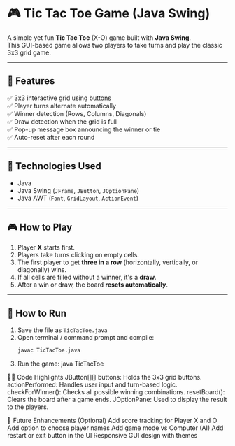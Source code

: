 # 🎮 Tic Tac Toe Game (Java Swing)

A simple yet fun **Tic Tac Toe** (X-O) game built with **Java Swing**.  
This GUI-based game allows two players to take turns and play the classic 3x3 grid game.

---

## 📌 Features

✅ 3x3 interactive grid using buttons  
✅ Player turns alternate automatically  
✅ Winner detection (Rows, Columns, Diagonals)  
✅ Draw detection when the grid is full  
✅ Pop-up message box announcing the winner or tie  
✅ Auto-reset after each round

---

## 🧱 Technologies Used

- Java
- Java Swing (`JFrame`, `JButton`, `JOptionPane`)
- Java AWT (`Font`, `GridLayout`, `ActionEvent`)

---

## 🎮 How to Play

1. Player **X** starts first.
2. Players take turns clicking on empty cells.
3. The first player to get **three in a row** (horizontally, vertically, or diagonally) wins.
4. If all cells are filled without a winner, it's a **draw**.
5. After a win or draw, the board **resets automatically**.

---

## 🚀 How to Run

1. Save the file as `TicTacToe.java`
2. Open terminal / command prompt and compile:
   ```bash
   javac TicTacToe.java
3. Run the game:
java TicTacToe

🧑‍💻 Code Highlights
JButton[][] buttons: Holds the 3x3 grid buttons.
actionPerformed: Handles user input and turn-based logic.
checkForWinner(): Checks all possible winning combinations.
resetBoard(): Clears the board after a game ends.
JOptionPane: Used to display the result to the players.

🎯 Future Enhancements (Optional)
Add score tracking for Player X and O
Add option to choose player names
Add game mode vs Computer (AI)
Add restart or exit button in the UI
Responsive GUI design with themes
